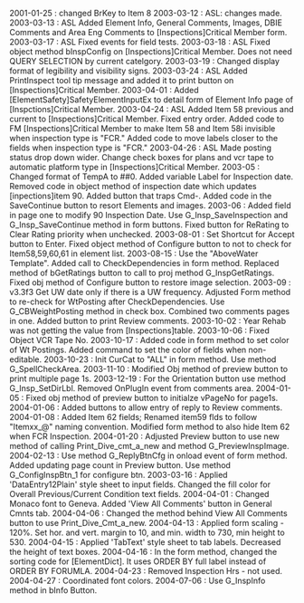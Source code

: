 2001-01-25 : changed BrKey to Item 82003-03-12 :  ASL: changes made.2003-03-13 : ASL Added Element Info, General Comments, Images, DBIE Comments and Area Eng Comments to [Inspections]Critical Member form. 2003-03-17 : ASL Fixed events for field tests.2003-03-18 : ASL Fixed object method bInspConfig on [Inspections]Critical Member. Does not need QUERY SELECTION by current catelgory.2003-03-19 :  Changed display format of legibility and visibility signs.2003-03-24 : ASL Added PrintInspect tool tip message and added it to print button on [Inspections]Critical Member.2003-04-01 : Added [ElementSafety]SafetyElementInputEx to detail form of Element Info page of [Inspctions]Critical Member.2003-04-24 : ASL Added Item 58 previous and current to [Inspections]Critical Member. Fixed entry order. Added code to FM [Inspections]Critical Member to make Item 58 and Item 58i invisible when inspection type is "FCR." Added code to move labels closer to the fields when inspection type is "FCR."2003-04-26 : ASL Made posting status drop down wider. Change check boxes for plans and vcr tape to automatic platform type in [Inspections]Critical Member.2003-05 : Changed format of TempA to ##0. Added variable Label for Inspection date. Removed code in object method of inspection date which updates [inpections]item 90. Added button that traps Cmd-. Added code in the SaveContinue button to resort Elements and images.2003-06 : Added field in page one to modify 90 Inspection Date. Use G_Insp_SaveInspection and G_Insp_SaveContinue method in form buttons. Fixed button for ReRating to Clear Rating priority when unchecked. 2003-08-01 : Set Shortcut for Accept button to Enter. Fixed object method of Configure button to not to check for Item58,59,60,61 in element list.2003-08-15 : Use the "AboveWater Template". Added call to CheckDependencies in form method. Replaced method of bGetRatings button to call to proj method G_InspGetRatings. Fixed obj method of Configure button to restore image selection.2003-09 : v3.3f3 Get UW date only if there is a UW frequency. Adjusted Form method to re-check for WtPosting after CheckDependencies. Use G_CBWeightPosting method in check box.  Combined two comments pages in one. Added button to print Review comments.2003-10-02 : Year Rehab was not getting the value from [Inspections]table.2003-10-06 : Fixed Object VCR Tape No.2003-10-17 : Added code in form method to set color of Wt Postings. Added command to set the color of fields when non-editable.2003-10-23 : Init CurCat to "ALL" in form method. Use method G_SpellCheckArea.2003-11-10 : Modified Obj method of preview button to print multiple page 1s.2003-12-19 : For the Orientation button use method G_Insp_SetDirLbl. Removed OnPlugIn event from comments area.2004-01-05 : Fixed obj method of preview button to initialze vPageNo for page1s.2004-01-06 : Added buttons to allow entry of reply to Review comments.2004-01-08 : Added Item 62 fields; Renamed item59 flds to follow "Itemxx_@" naming convention. Modified form method to also hide Item 62 when FCR Inspection.2004-01-20 : Adjusted Preview button to use new method of calling Print_Dive_cmt_a_new and method G_PreviewInspImage.2004-02-13 : Use method G_ReplyBtnCfg in onload event of form method. Added updating page count in Preview button. Use method G_ConfigInspBtn_1 for configure btn.2003-03-16 : Applied 'DataEntry12Plain' style sheet to input fields. Changed the fill color for Overall Previous/Current Condition text fields.2004-04-01 : Changed Monaco font to Geneva. Added 'View All Comments' button in General Cmnts tab.2004-04-06 : Changed the method behind View All Comments button to use Print_Dive_Cmt_a_new.2004-04-13 : Applied form scaling - 120%.  Set hor. and vert. margin to 10, and min. width to 730, min height to 530.2004-04-15 : Applied 'TabText' style sheet to tab labels. Decreased the height of text boxes.2004-04-16 : In the form method, changed the sorting code for [ElementDict].  It uses ORDER BY full label instead of ORDER BY FORUMLA.2004-04-23 : Removed Inspection Hrs - not used.2004-04-27 : Coordinated font colors.2004-07-06 : Use G_InspInfo method in bInfo Button.